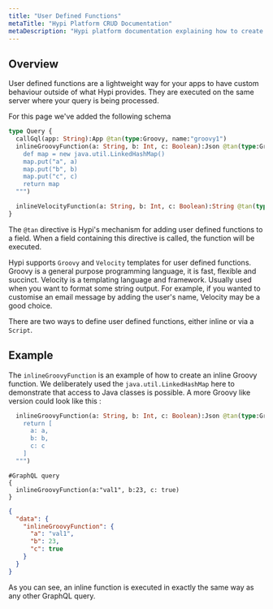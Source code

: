 ```yaml
---
title: "User Defined Functions"
metaTitle: "Hypi Platform CRUD Documentation"
metaDescription: "Hypi platform documentation explaining how to create and use user defined functions."
---
```


## Overview

User defined functions are a lightweight way for your apps to have custom behaviour outside of what Hypi provides.
They are executed on the same server where your query is being processed.

For this page we've added the following schema

```graphql
type Query {
  callGql(app: String):App @tan(type:Groovy, name:"groovy1")
  inlineGroovyFunction(a: String, b: Int, c: Boolean):Json @tan(type:Groovy, inline: """
    def map = new java.util.LinkedHashMap()
    map.put("a", a)
    map.put("b", b)
    map.put("c", c)
    return map
  """)

  inlineVelocityFunction(a: String, b: Int, c: Boolean):String @tan(type:Velocity, inline: "$a,$b,$c")
}
```

The `@tan` directive is Hypi's mechanism for adding user defined functions to a field.
When a field containing this directive is called, the function will be executed.

Hypi supports `Groovy` and `Velocity` templates for user defined functions.
Groovy is a general purpose programming language, it is fast, flexible and succinct.
Velocity is a templating language and framework. Usually used when you want to format some string output.
For example, if you wanted to customise an email message by adding the user's name, Velocity may be a good choice.

There are two ways to define user defined functions, either inline or via a `Script`.

## Example

The `inlineGroovyFunction` is an example of how to create an inline Groovy function.
We deliberately used the `java.util.LinkedHashMap` here to demonstrate that access to Java classes is possible.
A more Groovy like version could look like this :

```graphql
  inlineGroovyFunction(a: String, b: Int, c: Boolean):Json @tan(type:Groovy, inline: """
    return [
      a: a,
      b: b,
      c: c
    ]
  """)
```

<div className={"code-container"}>

<div className={"code-column"}>

```
#GraphQL query
{
  inlineGroovyFunction(a:"val1", b:23, c: true)
}
```
</div>
<div className={"code-column"}>

```json
{
  "data": {
    "inlineGroovyFunction": {
      "a": "val1",
      "b": 23,
      "c": true
    }
  }
}
```
</div>

</div>

As you can see, an inline function is executed in exactly the same way as any other GraphQL query.
